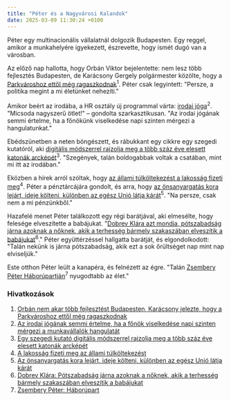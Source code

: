 ```yaml
---
title: "Péter és a Nagyvárosi Kalandok"
date: 2025-03-09 11:30:24 +0100
---
```


Péter egy multinacionális vállalatnál dolgozik Budapesten. Egy reggel, amikor a munkahelyére igyekezett, észrevette, hogy ismét dugó van a városban.

Az előző nap hallotta, hogy Orbán Viktor bejelentette: nem lesz több fejlesztés Budapesten, de Karácsony Gergely polgármester közölte, hogy a <a href="https://telex.hu/gazdasag/2025/03/08/orban-budapest-fejlesztes">Parkvároshoz ettől még ragaszkodnak</a><sup>1</sup>. Péter csak legyintett: "Persze, a politika megint a mi életünket nehezíti."

Amikor beért az irodába, a HR osztály új programmal várta: <a href="https://telex.hu/eletmod/2025/03/07/munkahely-jollet-mentalis-egeszseg-visszacsatolas-kieges">irodai jóga</a><sup>2</sup>. "Micsoda nagyszerű ötlet!" – gondolta szarkasztikusan. "Az irodai jógának semmi értelme, ha a főnökünk viselkedése napi szinten mérgezi a hangulatunkat."

Ebédszünetben a neten böngészett, és rábukkant egy cikkre egy szegedi kutatóról, aki <a href="https://telex.hu/techtud/2025/03/08/kis-luca-szegedi-kutato-digitalis-arcrekonstrukcio-3d-modellezes-mohacsi-csata-kunszallas-avar-kori-harcos">digitális módszerrel rajzolja meg a több száz éve elesett katonák arcképét</a><sup>3</sup>. "Szegények, talán boldogabbak voltak a csatában, mint mi itt az irodában."

Eközben a hírek arról szóltak, hogy <a href="https://hold.hu/holdblog/szabo-balazs-atv-tulkoltekezes/?utm_source=telex&utm_medium=holdbox_direct&utm_campaign=alwayson">az állami túlköltekezést a lakosság fizeti meg</a><sup>4</sup>. Péter a pénztárcájára gondolt, és arra, hogy <a href="https://hold.hu/holdblog/nemetorszag-koltsegvetes-koltekezes-adossagfek/?utm_source=telex&utm_medium=holdbox_direct&utm_campaign=alwayson">az önsanyargatás kora lejárt, ideje költeni, különben az egész Unió látja kárát</a><sup>5</sup>. "Na persze, csak nem a mi pénzünkből."

Hazafelé menet Péter találkozott egy régi barátjával, aki elmesélte, hogy felesége elveszítette a babájukat. "<a href="https://telex.hu/belfold/2025/03/09/veteles-potszabadsag-dobrev-klara-parlament-dk">Dobrev Klára azt mondja, pótszabadság járna azoknak a nőknek, akik a terhesség bármely szakaszában elveszítik a babájukat</a><sup>6</sup>." Péter együttérzéssel hallgatta barátját, és elgondolkodott: "Talán nekünk is járna pótszabadság, akik ezt a sok őrültséget nap mint nap elviseljük."

Este otthon Péter leült a kanapéra, és felnézett az égre. "Talán <a href="https://telex.hu/telextarcak/2024/06/08/zsembery-peter-haborupart-tarcanovella-irodalom">Zsembery Péter Háborúpartján</a><sup>7</sup> nyugodtabb az élet."

### Hivatkozások

1. [Orbán nem akar több fejlesztést Budapesten, Karácsony jelezte, hogy a Parkvároshoz ettől még ragaszkodnak](https://telex.hu/gazdasag/2025/03/08/orban-budapest-fejlesztes)
2. [Az irodai jógának semmi értelme, ha a főnök viselkedése napi szinten mérgezi a munkavállalók hangulatát](https://telex.hu/eletmod/2025/03/07/munkahely-jollet-mentalis-egeszseg-visszacsatolas-kieges)
3. [Egy szegedi kutató digitális módszerrel rajzolja meg a több száz éve elesett katonák arcképét](https://telex.hu/techtud/2025/03/08/kis-luca-szegedi-kutato-digitalis-arcrekonstrukcio-3d-modellezes-mohacsi-csata-kunszallas-avar-kori-harcos)
4. [A lakosság fizeti meg az állami túlköltekezést](https://hold.hu/holdblog/szabo-balazs-atv-tulkoltekezes/?utm_source=telex&utm_medium=holdbox_direct&utm_campaign=alwayson)
5. [Az önsanyargatás kora lejárt, ideje költeni, különben az egész Unió látja kárát](https://hold.hu/holdblog/nemetorszag-koltsegvetes-koltekezes-adossagfek/?utm_source=telex&utm_medium=holdbox_direct&utm_campaign=alwayson)
6. [Dobrev Klára: Pótszabadság járna azoknak a nőknek, akik a terhesség bármely szakaszában elveszítik a babájukat](https://telex.hu/belfold/2025/03/09/veteles-potszabadsag-dobrev-klara-parlament-dk)
7. [Zsembery Péter: Háborúpart](https://telex.hu/telextarcak/2024/06/08/zsembery-peter-haborupart-tarcanovella-irodalom)